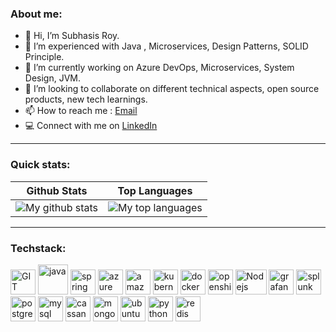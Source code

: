 ### About me:
- 👋 Hi, I’m Subhasis Roy.
- 👀 I’m experienced with Java , Microservices, Design Patterns, SOLID Principle.
- 🌱 I’m currently working on Azure DevOps, Microservices, System Design, JVM.
- 💞️ I’m looking to collaborate on different technical aspects, open source products, new tech learnings.
- 📫 How to reach me : [Email](subhasis.it@gmail.com)
- 💻 Connect with me on [LinkedIn](https://www.linkedin.com/in/subhasis-roy/)

---

### Quick stats:
| Github Stats | Top Languages |
| --- | --- |
| ![My github stats](https://github-readme-stats.vercel.app/api?username=subhroy&show_icons=true&theme=gotham) | ![My top languages](https://github-readme-stats.vercel.app/api/top-langs/?username=subhroy&show_icons=true&theme=gotham) |

<!---
subhroy/subhroy is a ✨ special ✨ repository because its `README.md` (this file) appears on your GitHub profile.
You can click the Preview link to take a look at your changes.
--->

---

### Techstack:

<p align="left">
      <img src="https://www.vectorlogo.zone/logos/git-scm/git-scm-icon.svg" alt="GIT" width="40" height="40"/>
      <img src="https://www.vectorlogo.zone/logos/java/java-icon.svg" alt="java" width="48" height="48"/> 
      <img src="https://www.vectorlogo.zone/logos/springio/springio-icon.svg" alt="spring" width="40" height="40"/>
      <img src="https://www.vectorlogo.zone/logos/microsoft_azure/microsoft_azure-icon.svg" alt="azure" width="40" height="40"/>
      <img src="https://www.vectorlogo.zone/logos/amazon_aws/amazon_aws-icon.svg" alt="amazonaws" width="40" height="40"/>   
      <img src="https://www.vectorlogo.zone/logos/kubernetes/kubernetes-icon.svg" alt="kubernetes" width="40" height="40"/>
      <img src="https://www.vectorlogo.zone/logos/docker/docker-official.svg" alt="docker" width="40" height="40"/>
      <img src="https://www.vectorlogo.zone/logos/openshift/openshift-icon.svg" alt="openshift" width="40" height="40"/>
      <img src="https://www.vectorlogo.zone/logos/nodejs/nodejs-icon.svg" alt="Nodejs" width="50" height="40"/>            
      <img src="https://www.vectorlogo.zone/logos/grafana/grafana-icon.svg" alt="grafana" width="40" height="40"/>
      <img src="https://www.vectorlogo.zone/logos/splunk/splunk-icon.svg" alt="splunk" width="40" height="40"/>
      <img src="https://www.vectorlogo.zone/logos/postgresql/postgresql-icon.svg" alt="postgres" width="40" height="40"/>
      <img src="https://www.vectorlogo.zone/logos/mysql/mysql-icon.svg" alt="mysql" width="40" height="40"/>
      <img src="https://www.vectorlogo.zone/logos/apache_cassandra/apache_cassandra-icon.svg" alt="cassandra" width="40" height="40"/>
      <img src="https://www.vectorlogo.zone/logos/mongodb/mongodb-icon.svg" alt="mongodb" width="40" height="40"/>
      <img src="https://www.vectorlogo.zone/logos/ubuntu/ubuntu-icon.svg" alt="ubuntu" width="40" height="40"/>
      <img src="https://www.vectorlogo.zone/logos/python/python-icon.svg" alt="python" width="40" height="40"/>
      <img src="https://www.vectorlogo.zone/logos/redis/redis-icon.svg" alt="redis" width="40" height="40"/>
</p>




